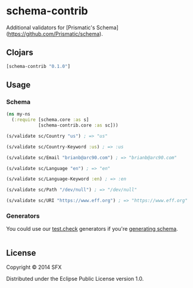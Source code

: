 # schema-contrib

Additional validators for [Prismatic's Schema]
(https://github.com/Prismatic/schema).

## Clojars

```clj
[schema-contrib "0.1.0"]
```

## Usage

### Schema

```clj
(ns my-ns
  (:require [schema.core :as s]
            [schema-contrib.core :as sc]))

(s/validate sc/Country "us") ; => "us"

(s/validate sc/Country-Keyword :us) ; => :us

(s/validate sc/Email "brianb@arc90.com") ; => "brianb@arc90.com"

(s/validate sc/Language "en") ; => "en"

(s/validate sc/Language-Keyword :en) ; => :en

(s/validate sc/Path "/dev/null") ; => "/dev/null"

(s/validate sc/URI "https://www.eff.org") ; => "https://www.eff.org"
```

### Generators

You could use our [test.check](https://github.com/clojure/test.check) generators
if you're [generating schema]().

```clj

```

## License

Copyright © 2014 SFX

Distributed under the Eclipse Public License version 1.0.
